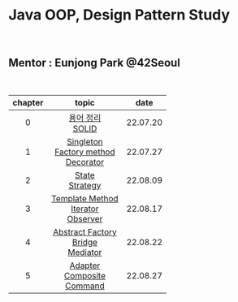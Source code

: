 # Java OOP, Design Pattern Study

<br />

## Mentor : Eunjong Park @42Seoul

<br />

| chapter |                                                                         topic                                                                          |   date   |
| :-----: |:------------------------------------------------------------------------------------------------------------------------------------------------------:| :------: |
|    0    |                     <a href="https://liltdevs.tistory.com/109">용어 정리</a><br /><a href="https://liltdevs.tistory.com/110">SOLID</a>                     | 22.07.20 |
| 1 | <a href="https://github.com/taesukang-dev/42seoul-Java-OOP-design-pattern-study/tree/master/week1">Singleton<br/>Factory method<br />Decorator</a> | 22.07.27 |
| 2 | <a href="https://github.com/taesukang-dev/42seoul-Java-OOP-design-pattern-study/tree/master/week2">State<br />Strategy<br /></a> | 22.08.09 |
| 3 | <a href="https://github.com/taesukang-dev/42seoul-Java-OOP-design-pattern-study/tree/master/week3">Template Method <br />Iterator<br />Observer</a> | 22.08.17 |
| 4 | <a href="https://github.com/taesukang-dev/42seoul-Java-OOP-design-pattern-study/tree/master/week4">Abstract Factory<br/>Bridge<br/>Mediator</a> | 22.08.22 |
| 5 | <a href="https://github.com/taesukang-dev/42seoul-Java-OOP-design-pattern-study/tree/master/week5">Adapter<br />Composite<br />Command</a> | 22.08.27 |